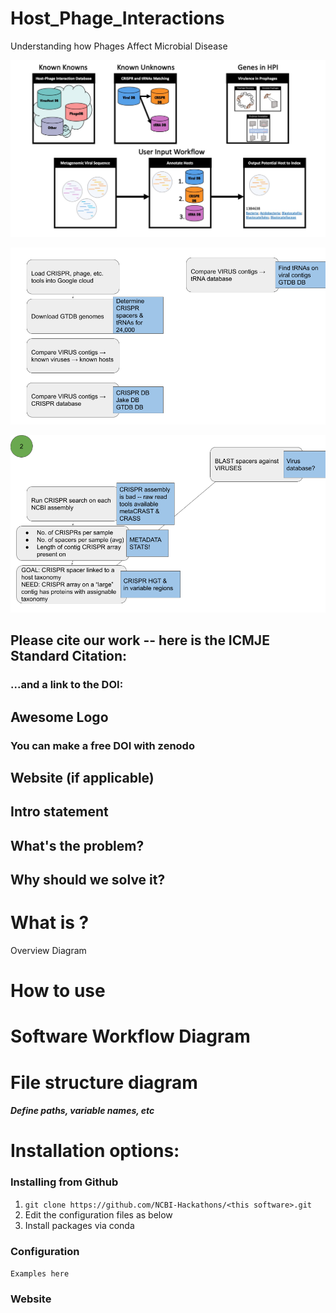 # Host_Phage_Interactions
Understanding how Phages Affect Microbial Disease



![alt text](https://github.com/NCBI-Codeathons/Host_Phage_Interactions/blob/development/Flow.jpg)

![alt_text](https://github.com/NCBI-Codeathons/Host_Phage_Interactions/blob/development/Host_Pathogen_Interactions-primaryworkflow.png)

![alt_text](https://github.com/NCBI-Codeathons/Host_Phage_Interactions/blob/development/Host_Pathogen_Interactions-secondaryworkflow.png)








## Please cite our work -- here is the ICMJE Standard Citation:

### ...and a link to the DOI:

## Awesome Logo

### You can make a free DOI with zenodo <link>

## Website (if applicable)

## Intro statement

## What's the problem?

## Why should we solve it?

# What is <this software>?

Overview Diagram

# How to use <this software>

# Software Workflow Diagram

# File structure diagram 
#### _Define paths, variable names, etc_

# Installation options:

### Installing <this software> from Github

1. `git clone https://github.com/NCBI-Hackathons/<this software>.git`
2. Edit the configuration files as below
3. Install packages via conda

### Configuration

```Examples here```

### Website
